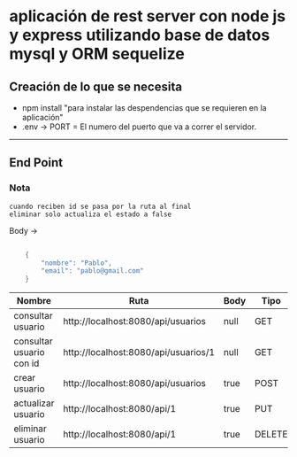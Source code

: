 # aplicación de rest server con node js y express utilizando base de datos **mysql** y **ORM** sequelize

## Creación de lo que se necesita

- npm install  "para instalar las despendencias que se requieren en la aplicación"
- .env -> PORT = El numero del puerto que va a correr el servidor.

***

## End Point 

### Nota 
    
    cuando reciben id se pasa por la ruta al final
    eliminar solo actualiza el estado a false

Body -> 
```cs

    {
	    "nombre": "Pablo",
	    "email": "pablo@gmail.com"
    }  

```

|       Nombre              |     Ruta                             |     Body      |   Tipo    |
| ------------------------- | ------------------------------------ | ------------- | --------- |
| consultar usuario         | http://localhost:8080/api/usuarios   |      null     |    GET    |
| consultar usuario con id  | http://localhost:8080/api/usuarios/1 |      null     |    GET    |
| crear usuario             | http://localhost:8080/api/usuarios   |      true     |    POST   |
| actualizar usuario        | http://localhost:8080/api/1          |      true     |    PUT    |
| eliminar usuario          | http://localhost:8080/api/1          |      true     |   DELETE  |







